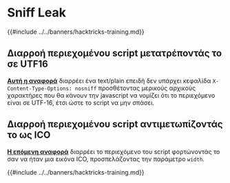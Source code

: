 # Sniff Leak

{{#include ../../banners/hacktricks-training.md}}

## Διαρροή περιεχομένου script μετατρέποντάς το σε UTF16

[**Αυτή η αναφορά**](https://blog.huli.tw/2022/08/01/en/uiuctf-2022-writeup/#modernism21-solves) διαρρέει ένα text/plain επειδή δεν υπάρχει κεφαλίδα `X-Content-Type-Options: nosniff` προσθέτοντας μερικούς αρχικούς χαρακτήρες που θα κάνουν την javascript να νομίζει ότι το περιεχόμενο είναι σε UTF-16, έτσι ώστε το script να μην σπάσει.

## Διαρροή περιεχομένου script αντιμετωπίζοντάς το ως ICO

[**Η επόμενη αναφορά**](https://blog.huli.tw/2022/08/01/en/uiuctf-2022-writeup/#precisionism3-solves) διαρρέει το περιεχόμενο του script φορτώνοντάς το σαν να ήταν μια εικόνα ICO, προσπελάζοντας την παράμετρο `width`.

{{#include ../../banners/hacktricks-training.md}}
